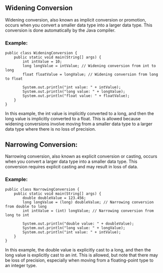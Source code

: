 ## Widening Conversion

Widening conversion, also known as implicit conversion or promotion, occurs when you convert a smaller data type into a larger data type. This conversion is done automatically by the Java compiler.

### Example:

```
public class WideningConversion {
    public static void main(String[] args) {
        int intValue = 10;
        long longValue = intValue; // Widening conversion from int to long
        float floatValue = longValue; // Widening conversion from long to float

        System.out.println("int value: " + intValue);
        System.out.println("long value: " + longValue);
        System.out.println("float value: " + floatValue);
    }
}

```

In this example, the int value is implicitly converted to a long, and then the long value is implicitly converted to a float. This is allowed because widening conversions involve moving from a smaller data type to a larger data type where there is no loss of precision.

## Narrowing Conversion:

Narrowing conversion, also known as explicit conversion or casting, occurs when you convert a larger data type into a smaller data type. This conversion requires explicit casting and may result in loss of data.

### Example:

```
public class NarrowingConversion {
    public static void main(String[] args) {
        double doubleValue = 123.456;
        long longValue = (long) doubleValue; // Narrowing conversion from double to long
        int intValue = (int) longValue; // Narrowing conversion from long to int

        System.out.println("double value: " + doubleValue);
        System.out.println("long value: " + longValue);
        System.out.println("int value: " + intValue);
    }
}

```

In this example, the double value is explicitly cast to a long, and then the long value is explicitly cast to an int. This is allowed, but note that there may be loss of precision, especially when moving from a floating-point type to an integer type.
